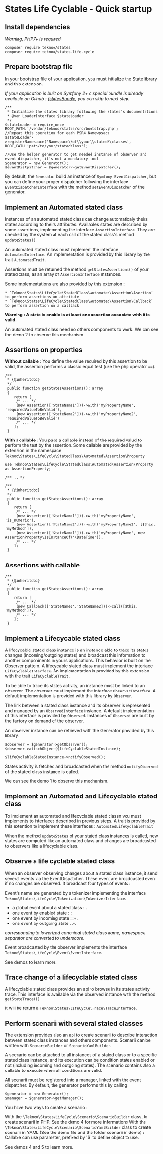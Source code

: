 States Life Cyclable - Quick startup
====================================

Install dependencies
--------------------

*Warning, PHP7+ is required*

    composer require teknoo/states
    composer require teknoo/states-life-cycle

Prepare bootstrap file
----------------------

In your bootstrap file of your application, you must initialize the State library and this extension.

*If your application is built on Symfony 2+ a special bundle is already available on
Github : ([statesBundle](https://github.com/TeknooSoftware/statesBundle), you can skip to next step.*


    /**
     * Initialize the states library following the states's documentations
     * @var LoaderInterface $stateLoader
     */
    $stateLoader = require_once ROOT_PATH.'/vendor/teknoo/states/src/bootstrap.php';
    //Repeat this operation for each PSR4 Namewpsace
    $stateLoader->registerNamespace('Namespace\\of\\your\\stated\\classes', ROOT_PATH.'path/to/your/statedclass');

    //Use the helper generator to get needed instance of observer and event dispatcher, it's not a mandatory tool
    $generator = new Generator();
    $eventDistpatcher = $generator->getEventDispatcher();

By default, the `Generator` build an instance of `Symfony EventDispatcher`, but you can define your proper dispatcher
following the interface `EventDispatcherInterface` with the method `setEventDispatcher` of the generator.

Implement an Automated stated class
-----------------------------------

Instances of an automated stated class can change automaticaly theirs states according to theirs attributes.
Availables states are described by some assertions, implementing the interface `AssertionInterface`. They are checked
by the system at each call of the stated class's method `updateStates()`.

An automated stated class must implement the interface `AutomatedInterface`. An implementation is provided by this library
by the trait `AutomatedTrait`.

Assertions must be returned the method `getStatesAssertions()` of your stated class, as an array of `AssertionInterface` instances.

Some implementations are also provided by this extension :

    * `Teknoo\States\LifeCycle\StatedClass\Automated\Assertion\Asertion` to perform assertions on attribute
    * `Teknoo\States\LifeCycle\StatedClass\Automated\Assertion\Callback` to perform assertion on a callback

**Warning : A state is enable is at least one assertion associate with it is valid.**

An automated stated class need no others components to work. We can see the demo 2 to observe this mechanism.

Assertions on properties
------------------------

**Without callable** : You define the value required by this assertion to be valid, the assertion performs a classic
equal test (use the php operator `==`).

    /**
     * {@inheritdoc}
     */
     public function getStatesAssertions(): array
     {
        return [
         /* ... */
         (new Assertion(['StateName1']))->with('myPropertyName', 'requiredValueToBeValid'),
         (new Assertion(['StateName2']))->with('myPropertyName2', 'requiredValueToBeValid')
         /* ... */
        ];
     }

**With a callable** : You pass a callable instead of the required valud to perform the test by the assertion.
Some callable are provided by the extension in the namespace `Teknoo\States\LifeCycle\StatedClass\Automated\Assertion\Property`;

    use Teknoo\States\LifeCycle\StatedClass\Automated\Assertion\Property as AssertionProperty;

    /** .. */

    /**
     * {@inheritdoc}
     */
     public function getStatesAssertions(): array
     {
        return [
         /* ... */
         (new Assertion(['StateName1']))->with('myPropertyName', 'is_numeric'),
         (new Assertion(['StateName2']))->with('myPropertyName2', [$this, 'myMethod']),
         (new Assertion(['StateName1']))->with('myPropertyName', new AssertionProperty\IsInstanceOf('\DateTime')),
         /* ... */
        ];
     }

Assertions with callable
------------------------

    /**
     * {@inheritdoc}
     */
     public function getStatesAssertions(): array
     {
        return [
         /* ... */
         (new Callback(['StateName1','StateName2]))->call([$this, 'myMethod']),
         /* ... */
        ];
     }


Implement a Lifecycable stated class
------------------------------------

A lifecycable stated class instance is an instance able to trace its states changes (incoming/outgoing states) and
broadcast this information to another componinents in yours applications. This behavior is built on the Observer pattern.
A lifecycable stated class must implement the interface `LifeCyclableInterface`.
An implementation is provided by this extension with the trait `LifeCyclableTrait`.

To be able to trace its states activity, an instance must be linked to an observer. The observer must implement the interface
`ObserverInterface`. A default implementation is provided with this library by `Observer`.

The link between a stated class instance and its observer is represented and managed by an `ObservedInterface` instance.
A default implementation of this interface is provided by `Observed`. Instances of `Observed` are built by the factory
on demand of the observer.

An observer instance can be retrieved with the Generator provided by this library.

    $observer = $generator->getObserver();
    $observer->attachObject($lifeCyclableStatedInstance);

    $lifeCyclableStatedInstance->notifyObserved();

States activity is fetched and broadcasted when the method `notifyObserved` of the stated class instance is called.

We can see the demo 1 to observe this mechanism.

Implement an Automated and Lifecyclable stated class
----------------------------------------------------

To implement an automated and lifecyclable stated classn you must implements to interfaces described in previous steps.
A trait is provided by this extention to implement these interfaces : `AutomatedLifeCyclableTrait`

When the method `updateStates` of your stated class instances is called, new states are computed like an automated class
and changes are broadcasted to observers like a lifecyclable class.

Observe a life cyclable stated class
------------------------------------

When an observer observing changes about a stated class instance, it send several events via the EventDispatcher.
These event are broadcasted even if no changes are observed. It broadcast four types of events :

Event's name are generated by a tokenizer implementing the interface `Teknoo\States\LifeCycle\Tokenization\TokenizerInterface`.

*   a global event about a stated class : <base token>.
*   one event by enabled state : <base token>:<state name>.
*   one event by incoming state : <base token>:+<state name>.
*   one event by outgoing state : <base token>:-<state name>.

*<basename> corresponding to lowerized canonical stated class name, namespace separator are converted to underscore.*

Event broadcasted by the observer implements the interface `Teknoo\States\LifeCycle\Event\EventInterface`.

See demos to learn  more.

Trace change of a lifecyclable stated class
-------------------------------------------

A lifecyclable stated class provides an api to browse in its states activity trace. This interface is available via
the observed instance with the method `getStateTrace())`

It will be return a `Teknoo\States\LifeCycle\Trace\TraceInterface`.

Perform scenarii with several stated classes
--------------------------------------------

The extension provides also an api to create scenarii to describe interaction between stated class instances and others
components. Scenarii can be written with `ScenarioBuilder` or `ScenarioYamlBuilder`.

A scenario can be attached to all instances of a stated class or to a specific stated class instance,
and its execution can be condition states enabled or not (including incoming and outgoing states).
The scenario contains also a callable to execute when all conditions are valid.

All scenarii must be registered into a manager, linked with the event dispatcher. By default, the generator performs this
by calling

    $generator = new Generator();
    $manager = $generator->getManager();

You have two ways to create a scenario :

With the `\Teknoo\States\LifeCycle\Scenario\ScenarioBuilder` class, to create scenarii in PHP. See the demo 4 for more informations
With the `\Teknoo\States\LifeCycle\Scenario\ScenarioYamlBuilder` class to create scenarii in YAML
(See the demo file and the folder scenarii in demo) : Callable can use parameter, prefixed by '$' to define object to use.

See demos 4 and 5 to learn  more.